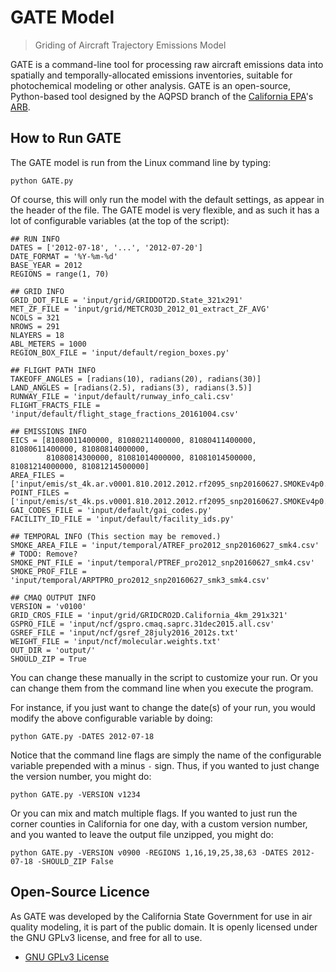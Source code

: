# GATE Model

> Griding of Aircraft Trajectory Emissions Model

GATE is a command-line tool for processing raw aircraft emissions data into spatially and temporally-allocated emissions inventories, suitable for photochemical modeling or other analysis. GATE is an open-source, Python-based tool designed by the AQPSD branch of the [California EPA][CalEPA]'s [ARB][ARB].

## How to Run GATE

The GATE model is run from the Linux command line by typing:

    python GATE.py

Of course, this will only run the model with the default settings, as appear in the header of the file.  The GATE model is very flexible, and as such it has a lot of configurable variables (at the top of the script):

    ## RUN INFO
    DATES = ['2012-07-18', '...', '2012-07-20']
    DATE_FORMAT = '%Y-%m-%d'
    BASE_YEAR = 2012
    REGIONS = range(1, 70)

    ## GRID INFO
    GRID_DOT_FILE = 'input/grid/GRIDDOT2D.State_321x291'
    MET_ZF_FILE = 'input/grid/METCRO3D_2012_01_extract_ZF_AVG'
    NCOLS = 321
    NROWS = 291
    NLAYERS = 18
    ABL_METERS = 1000
    REGION_BOX_FILE = 'input/default/region_boxes.py'

    ## FLIGHT PATH INFO
    TAKEOFF_ANGLES = [radians(10), radians(20), radians(30)]
    LAND_ANGLES = [radians(2.5), radians(3), radians(3.5)]
    RUNWAY_FILE = 'input/default/runway_info_cali.csv'
    FLIGHT_FRACTS_FILE = 'input/default/flight_stage_fractions_20161004.csv'

    ## EMISSIONS INFO
    EICS = [81080011400000, 81080211400000, 81080411400000, 81080611400000, 81080814000000,
            81080814300000, 81081014000000, 81081014500000, 81081214000000, 81081214500000]
    AREA_FILES = ['input/emis/st_4k.ar.v0001.810.2012.2012.rf2095_snp20160627.SMOKEv4p0..ff10']
    POINT_FILES = ['input/emis/st_4k.ps.v0001.810.2012.2012.rf2095_snp20160627.SMOKEv4p0.EIC14.ff10.csv']
    GAI_CODES_FILE = 'input/default/gai_codes.py'
    FACILITY_ID_FILE = 'input/default/facility_ids.py'

    ## TEMPORAL INFO (This section may be removed.)
    SMOKE_AREA_FILE = 'input/temporal/ATREF_pro2012_snp20160627_smk4.csv'  # TODO: Remove?
    SMOKE_PNT_FILE = 'input/temporal/PTREF_pro2012_snp20160627_smk4.csv'
    SMOKE_PROF_FILE = 'input/temporal/ARPTPRO_pro2012_snp20160627_smk3_smk4.csv'

    ## CMAQ OUTPUT INFO
    VERSION = 'v0100'
    GRID_CROS_FILE = 'input/grid/GRIDCRO2D.California_4km_291x321'
    GSPRO_FILE = 'input/ncf/gspro.cmaq.saprc.31dec2015.all.csv'
    GSREF_FILE = 'input/ncf/gsref_28july2016_2012s.txt'
    WEIGHT_FILE = 'input/ncf/molecular.weights.txt'
    OUT_DIR = 'output/'
    SHOULD_ZIP = True

You can change these manually in the script to customize your run. Or you can change them from the command line when you execute the program.

For instance, if you just want to change the date(s) of your run, you would modify the above configurable variable by doing:

    python GATE.py -DATES 2012-07-18

Notice that the command line flags are simply the name of the configurable variable prepended with a minus `-` sign. Thus, if you wanted to just change the version number, you might do:

    python GATE.py -VERSION v1234

Or you can mix and match multiple flags. If you wanted to just run the corner counties in California for one day, with a custom version number, and you wanted to leave the output file unzipped, you might do:

    python GATE.py -VERSION v0900 -REGIONS 1,16,19,25,38,63 -DATES 2012-07-18 -SHOULD_ZIP False


## Open-Source Licence

As GATE was developed by the California State Government for use in air quality modeling, it is part of the public domain. It is openly licensed under the GNU GPLv3 license, and free for all to use.

* [GNU GPLv3 License](LICENSE)


[ARB]: http://www.arb.ca.gov/homepage.htm
[CalEPA]: http://www.calepa.ca.gov/

